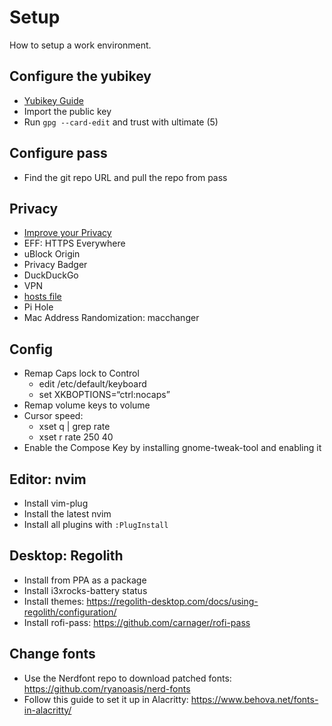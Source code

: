 # Setup

How to setup a work environment.

## Configure the yubikey

* [Yubikey Guide](https://github.com/drduh/YubiKey-Guide#debian-and-ubuntu)
* Import the public key
* Run `gpg --card-edit` and trust with ultimate (5)

## Configure pass

* Find the git repo URL and pull the repo from pass

## Privacy

* [Improve your Privacy](https://iotdarwinaward.com/post/improve-your-privacy-in-age-of-mass-surveillance/)
* EFF: HTTPS Everywhere
* uBlock Origin
* Privacy Badger
* DuckDuckGo
* VPN
* [hosts file](https://github.com/StevenBlack/hosts)
* Pi Hole
* Mac Address Randomization: macchanger

## Config

* Remap Caps lock to Control
  * edit /etc/default/keyboard
  * set XKBOPTIONS=“ctrl:nocaps”
* Remap volume keys to volume
* Cursor speed:
  * xset q | grep rate
  * xset r rate 250 40
* Enable the Compose Key by installing gnome-tweak-tool and enabling it

## Editor: nvim

* Install vim-plug
* Install the latest nvim
* Install all plugins with `:PlugInstall`

## Desktop: Regolith

* Install from PPA as a package
* Install i3xrocks-battery status
* Install themes: https://regolith-desktop.com/docs/using-regolith/configuration/
* Install rofi-pass: https://github.com/carnager/rofi-pass

## Change fonts

* Use the Nerdfont repo to download patched fonts: https://github.com/ryanoasis/nerd-fonts
* Follow this guide to set it up in Alacritty: https://www.behova.net/fonts-in-alacritty/
